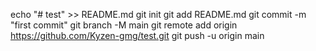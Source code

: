 echo "# test" >> README.md
git init
git add README.md
git commit -m "first commit"
git branch -M main
git remote add origin https://github.com/Kyzen-gmg/test.git
git push -u origin main
